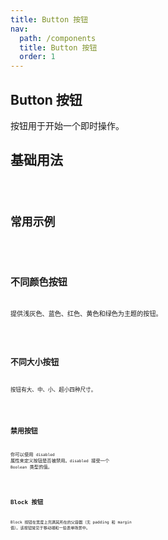 ```yaml
---
title: Button 按钮
nav:
  path: /components
  title: Button 按钮
  order: 1
---
```


## Button 按钮

按钮用于开始一个即时操作。

## 基础用法

<code src="./demo/index.tsx">

## 常用示例

<code src="./demo/more.tsx">

## 不同颜色按钮

提供浅灰色、蓝色、红色、黄色和绿色为主题的按钮。

<code src="./demo/color.tsx">

## 不同大小按钮

按钮有大、中、小、超小四种尺寸。

<code src="./demo/size.tsx">

## 禁用按钮

你可以使用 `disabled` 属性来定义按钮是否被禁用。`disabled` 接受一个 `Boolean` 类型的值。

<code src="./demo/disabled.tsx">

## Block 按钮

Block 按钮在宽度上充满其所在的父容器（无 padding 和 margin 值）。该按钮常见于移动端和一些表单场景中。

<code src="./demo/block.tsx">

<API></API>
